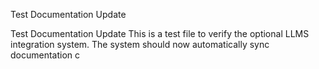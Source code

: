Test Documentation Update

Test Documentation Update This is a test file to verify the optional LLMS integration system. The system should now automatically sync documentation c
